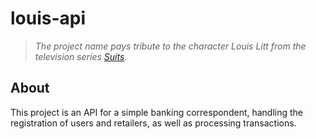 # louis-api

> _The project name pays tribute to the character Louis Litt from the television series [Suits](https://en.wikipedia.org/wiki/Suits_(American_TV_series))._
 
## About

This project is an API for a simple banking correspondent, handling the registration of users and retailers, as well as processing transactions.